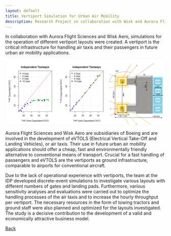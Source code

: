 ```yaml
---
layout: default
title: Vertiport Simulation for Urban Air Mobility
description: Research Project in collaboration with Wisk and Aurora Flight Sciences
---
```


In collaboration with Aurora Flight Sciences and Wisk Aero, simulations for the operation of different vertiport layouts were created. A vertiport is the critical infrastructure for handling air taxis and their passengers in future urban air mobility applications.

![Branching](./../../pictures/vertiport_simulations.png)

Aurora Flight Sciences and Wisk Aero are subsidiaries of Boeing and are involved in the development of eVTOLS (Electrical Vertical Take-Off and Landing Vehicles), or air taxis. Their use in future urban air mobility applications should offer a cheap, fast and environmentally friendly alternative to conventional means of transport. Crucial for a fast handling of passengers and eVTOLS are the vertiports as ground infrastructure, comparable to airports for conventional aircraft. 

Due to the lack of operational experience with vertiports, the team at the IDP developed discrete-event simulations to investigate various layouts with different numbers of gates and landing pads. Furthermore, various sensitivity analyses and evaluations were carried out to optimize the handling processes of the air taxis and to increase the hourly throughput per vertiport. The necessary resources in the form of towing tractors and ground staff were also planned and optimized for the layouts investigated. The study is a decisive contribution to the development of a valid and economically attractive business model.

[Back](https://isandaiinaviation.github.io/pages/research.html)
